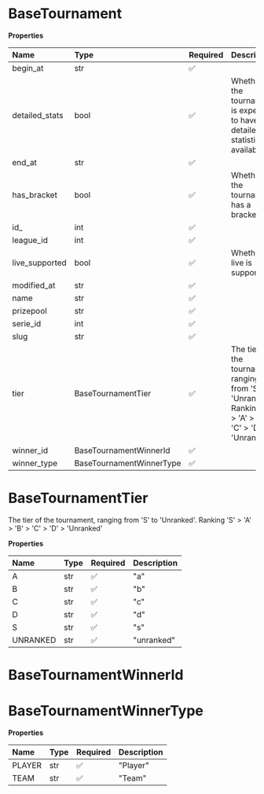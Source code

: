 # BaseTournament

**Properties**

| Name           | Type                     | Required | Description                                                                                                  |
| :------------- | :----------------------- | :------- | :----------------------------------------------------------------------------------------------------------- |
| begin_at       | str                      | ✅       |                                                                                                              |
| detailed_stats | bool                     | ✅       | Whether the tournament is expected to have detailed statistics available                                     |
| end_at         | str                      | ✅       |                                                                                                              |
| has_bracket    | bool                     | ✅       | Whether the tournament has a bracket                                                                         |
| id\_           | int                      | ✅       |                                                                                                              |
| league_id      | int                      | ✅       |                                                                                                              |
| live_supported | bool                     | ✅       | Whether live is supported                                                                                    |
| modified_at    | str                      | ✅       |                                                                                                              |
| name           | str                      | ✅       |                                                                                                              |
| prizepool      | str                      | ✅       |                                                                                                              |
| serie_id       | int                      | ✅       |                                                                                                              |
| slug           | str                      | ✅       |                                                                                                              |
| tier           | BaseTournamentTier       | ✅       | The tier of the tournament, ranging from 'S' to 'Unranked'. Ranking 'S' > 'A' > 'B' > 'C' > 'D' > 'Unranked' |
| winner_id      | BaseTournamentWinnerId   | ✅       |                                                                                                              |
| winner_type    | BaseTournamentWinnerType | ✅       |                                                                                                              |

# BaseTournamentTier

The tier of the tournament, ranging from 'S' to 'Unranked'. Ranking 'S' > 'A' > 'B' > 'C' > 'D' > 'Unranked'

**Properties**

| Name     | Type | Required | Description |
| :------- | :--- | :------- | :---------- |
| A        | str  | ✅       | "a"         |
| B        | str  | ✅       | "b"         |
| C        | str  | ✅       | "c"         |
| D        | str  | ✅       | "d"         |
| S        | str  | ✅       | "s"         |
| UNRANKED | str  | ✅       | "unranked"  |

# BaseTournamentWinnerId

# BaseTournamentWinnerType

**Properties**

| Name   | Type | Required | Description |
| :----- | :--- | :------- | :---------- |
| PLAYER | str  | ✅       | "Player"    |
| TEAM   | str  | ✅       | "Team"      |

